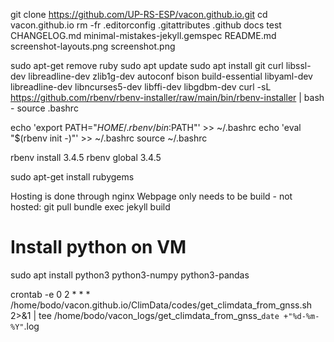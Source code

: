 git clone https://github.com/UP-RS-ESP/vacon.github.io.git
cd vacon.github.io
rm -fr .editorconfig .gitattributes .github docs test CHANGELOG.md minimal-mistakes-jekyll.gemspec README.md screenshot-layouts.png screenshot.png



sudo apt-get remove ruby
sudo apt update
sudo apt install git curl libssl-dev libreadline-dev zlib1g-dev autoconf bison build-essential libyaml-dev libreadline-dev libncurses5-dev libffi-dev libgdbm-dev
curl -sL https://github.com/rbenv/rbenv-installer/raw/main/bin/rbenv-installer | bash -
source .bashrc

echo 'export PATH="$HOME/.rbenv/bin:$PATH"' >> ~/.bashrc
echo 'eval "$(rbenv init -)"' >> ~/.bashrc
source ~/.bashrc

rbenv install 3.4.5
rbenv global 3.4.5

sudo apt-get install rubygems

Hosting is done through nginx
Webpage only needs to be build - not hosted:
git pull
bundle exec jekyll build


# Install python on VM
sudo apt install python3 python3-numpy python3-pandas



crontab -e
0 2 * * * /home/bodo/vacon.github.io/ClimData/codes/get_climdata_from_gnss.sh 2>&1 | tee /home/bodo/vacon_logs/get_climdata_from_gnss_`date +"%d-%m-%Y"`.log


